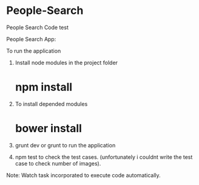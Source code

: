 # People-Search
People Search Code test

People Search App:

To run the application 

1. Install node modules in the project folder
	# npm install

2. To install depended modules 
	# bower install

3. grunt dev or grunt to run the application

4. npm test to check the test cases.
	(unfortunately i couldnt write the test case to check number of images).

Note: Watch task incorporated to execute code automatically.
